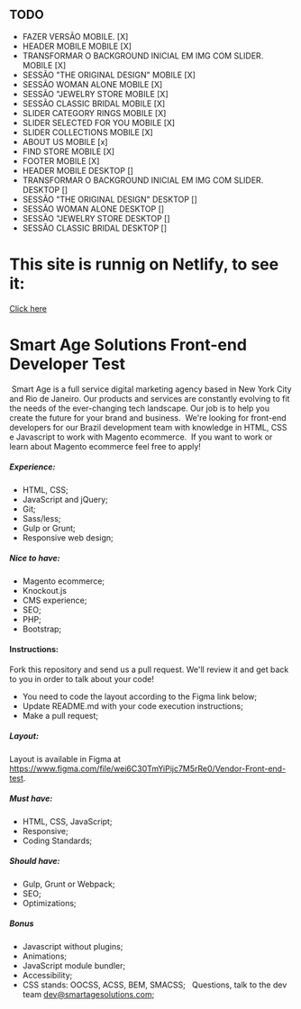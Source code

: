 ## TODO
* FAZER VERSÃO MOBILE. [X]
* HEADER MOBILE MOBILE [X]
* TRANSFORMAR O BACKGROUND INICIAL EM IMG COM SLIDER. MOBILE [X]
* SESSÃO "THE ORIGINAL DESIGN" MOBILE [X]
* SESSÃO WOMAN ALONE MOBILE [X]
* SESSÃO "JEWELRY STORE MOBILE [X]
* SESSÃO CLASSIC BRIDAL MOBILE [X]
* SLIDER CATEGORY RINGS MOBILE [X]
* SLIDER SELECTED FOR YOU MOBILE [X]
* SLIDER COLLECTIONS MOBILE [X]
* ABOUT US MOBILE [x]
* FIND STORE MOBILE [X]
* FOOTER MOBILE [X]
* HEADER MOBILE DESKTOP []
* TRANSFORMAR O BACKGROUND INICIAL EM IMG COM SLIDER. DESKTOP []
* SESSÃO "THE ORIGINAL DESIGN" DESKTOP []
* SESSÃO WOMAN ALONE DESKTOP []
* SESSÃO "JEWELRY STORE DESKTOP []
* SESSÃO CLASSIC BRIDAL DESKTOP []


# This site is runnig on Netlify, to see it:
[Click here](https://smartage-renanlimabl.netlify.app/)

# Smart Age Solutions Front-end Developer Test
​
Smart Age is a full service digital marketing agency based in New York City and Rio de Janeiro. Our products and services are constantly evolving to fit the needs of the ever-changing tech landscape. Our job is to help you create the future for your brand and business.
​
We're looking for front-end developers for our Brazil development team with knowledge in HTML, CSS e Javascript to work with Magento ecommerce.
​
If you want to work or learn about Magento ecommerce feel free to apply!
​
​
##### Experience:
* HTML, CSS;
* JavaScript and jQuery;
* Git;
* Sass/less;
* Gulp or Grunt;
* Responsive web design;
​
​
##### Nice to have:
* Magento ecommerce;
* Knockout.js
* CMS experience;
* SEO;
* PHP;
* Bootstrap;
​
​
#### Instructions:
Fork this repository and send us a pull request. We'll review it and get back to you in order to talk about your code!
​
* You need to code the layout according to the Figma link below;
* Update README.md with your code execution instructions;
* Make a pull request;
​
​
##### Layout:
Layout is available in Figma at https://www.figma.com/file/wei6C30TmYiPijc7M5rRe0/Vendor-Front-end-test.
​
​
##### Must have:
* HTML, CSS, JavaScript;
* Responsive;
* Coding Standards;
​
​
##### Should have:
* Gulp, Grunt or Webpack;
* SEO;
* Optimizations;
​
​
##### Bonus
* Javascript without plugins;
* Animations;
* JavaScript module bundler;
* Accessibility;
* CSS stands: OOCSS, ACSS, BEM, SMACSS;
​
​
Questions, talk to the dev team dev@smartagesolutions.com;

